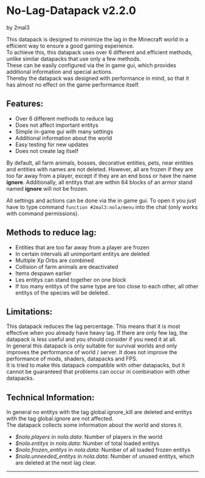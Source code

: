 # No-Lag-Datapack v2.2.0
by 2mal3

This datapack is designed to minimize the lag in the Minecraft world in a efficient way to ensure a good gaming experience.             
To achieve this, this datapack uses over 6 different and efficient methods, unlike similar datapacks that use only a few methods.       
These can be easily configured via the in game gui, which provides additional information and special actions.                          
Thereby the datapack was designed with performance in mind, so that it has almost no effect on the game performance itself.             

## Features:
- Over 6 different methods to reduce lag
- Does not affect important entitys
- Simple in-game gui with many settings
- Additional information about the world
- Easy testing for new updates
- Does not create lag itself

By default, all farm animals, bosses, decorative entities, pets, near entities and entities with names are not deleted. However, all are frozen if they are too far away from a player, except if they are an end boss or have the name **ignore**.
Additionally, all entitys that are within 64 blocks of an armor stand named **ignore** will not be frozen.                       

All settings and actions can be done via the in game gui. To open it you just have to type command `function #2mal3:nola/menu` into the chat (only works with command permissions).

## Methods to reduce lag:
- Entities that are too far away from a player are frozen
- In certain intervals all unimportant entitys are deleted
- Multiple Xp Orbs are combined
- Collision of farm animals are deactivated
- Items despawn earlier
- Les entitys can stand together on one block
- If too many entitys of the same type are too close to each other, all other entitys of the species will be deleted.

## Limitations:
This datapack reduces the lag percentage. This means that it is most effective when you already have heavy lag. If there are only few lag, the datapack is less useful and you should consider if you need it at all.                                                       
In general this datapack is only suitable for survival worlds and only improves the performance of world / server. It does not improve the performance of mods, shaders, datapacks and FPS.                                                                                 
It is tried to make this datapack compatible with other datapacks, but it cannot be guaranteed that problems can occur in combination with other datapacks.

## Technical Information:
In general no entitys with the tag global.ignore_kill are deleted and entitys with the tag global.ignore are not affected.              
The datapack collects some information about the world and stores it.                                                                   
- _$nola.players_ in _nola.data_: Number of players in the world
- _$nola.entitys_ in _nola.data_: Number of total loaded entitys
- _$nola.frozen_entitys_ in _nola.data_: Number of all loaded frozen entitys
- _$nola.unneeded_entitys_ in _nola.data_: Number of unused entitys, which are deleted at the next lag clear.

***
